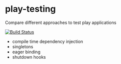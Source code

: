 # play-testing

Compare different approaches to test play applications

[![Build Status](https://travis-ci.org/matterche/play-testing.svg?branch=master)](https://travis-ci.org/matterche/play-testing)


 * compile time dependency injection
 * singletons
 * eager binding
 * shutdown hooks